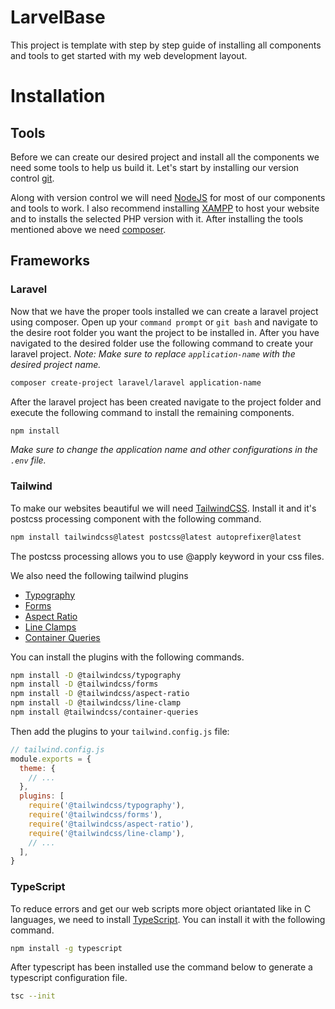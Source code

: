 # LarvelBase
This project is template with step by step guide of installing all components and tools to get started with my web development layout.

# Installation

## Tools
Before we can create our desired project and install all the components we need some tools to help us build it.
Let's start by installing our version control [git](https://git-scm.com/download/win).

Along with version control we will need [NodeJS](https://nodejs.org) for most of our components and tools to work.
I also recommend installing [XAMPP](https://www.apachefriends.org/download.html) to host your website and to installs the selected PHP version with it.
After installing the tools mentioned above we need [composer](https://getcomposer.org/).

## Frameworks

### Laravel

Now that we have the proper tools installed we can create a laravel project using composer.
Open up your `command prompt` or `git bash` and navigate to the desire root folder you want the project to be installed in.
After you have navigated to the desired folder use the following command to create your laravel project.
*Note: Make sure to replace `application-name` with the desired project name.*
```bash
composer create-project laravel/laravel application-name
```

After the laravel project has been created navigate to the project folder and execute the following command to install the remaining components.
```bash
npm install
```

*Make sure to change the application name and other configurations in the `.env` file.*

### Tailwind

To make our websites beautiful we will need [TailwindCSS](https://tailwindcss.com/).
Install it and it's postcss processing component with the following command.
```bash
npm install tailwindcss@latest postcss@latest autoprefixer@latest
```
The postcss processing allows you to use @apply keyword in your css files.

We also need the following tailwind plugins
- [Typography](https://github.com/tailwindlabs/tailwindcss-typography)
- [Forms](https://github.com/tailwindlabs/tailwindcss-forms)
- [Aspect Ratio](https://github.com/tailwindlabs/tailwindcss-aspect-ratio)
- [Line Clamps](https://github.com/tailwindlabs/tailwindcss-line-clamp)
- [Container Queries](https://github.com/tailwindlabs/tailwindcss-container-queries)

You can install the plugins with the following commands.
```bash
npm install -D @tailwindcss/typography
npm install -D @tailwindcss/forms
npm install -D @tailwindcss/aspect-ratio
npm install -D @tailwindcss/line-clamp
npm install @tailwindcss/container-queries
```

Then add the plugins to your `tailwind.config.js` file:

```js
// tailwind.config.js
module.exports = {
  theme: {
    // ...
  },
  plugins: [
    require('@tailwindcss/typography'),
    require('@tailwindcss/forms'),
    require('@tailwindcss/aspect-ratio'),
    require('@tailwindcss/line-clamp'),
    // ...
  ],
}
```

### TypeScript
To reduce errors and get our web scripts more object oriantated like in C languages, we need to install [TypeScript](https://www.typescriptlang.org/).
You can install it with the following command.
```bash
npm install -g typescript
```

After typescript has been installed use the command below to generate a typescript configuration file.
```bash
tsc --init
```

